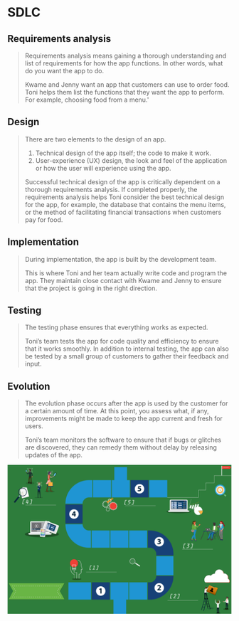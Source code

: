 # SDLC

## Requirements analysis

> Requirements analysis means gaining a thorough understanding and list of requirements for how the app functions. In other words, what do you want the app to do.
>
> Kwame and Jenny want an app that customers can use to order food. Toni helps them list the functions that they want the app to perform. For example, choosing food from a menu.'

## Design

> There are two elements to the design of an app.
>
> 1. Technical design of the app itself; the code to make it work.
> 2. User-experience (UX) design, the look and feel of the application or how the user will experience using the app.
>
> Successful technical design of the app is critically dependent on a thorough requirements analysis. If completed properly, the requirements analysis helps Toni consider the best technical design for the app, for example, the database that contains the menu items, or the method of facilitating financial transactions when customers pay for food.

## Implementation

> During implementation, the app is built by the development team.
>
> This is where Toni and her team actually write code and program the app. They maintain close contact with Kwame and Jenny to ensure that the project is going in the right direction.

## Testing

> The testing phase ensures that everything works as expected.
>
> Toni’s team tests the app for code quality and efficiency to ensure that it works smoothly.
In addition to internal testing, the app can also be tested by a small group of customers to gather their feedback and input.

## Evolution

> The evolution phase occurs after the app is used by the customer for a certain amount of time. At this point, you assess what, if any, improvements might be made to keep the app current and fresh for users.
>
> Toni’s team monitors the software to ensure that if bugs or glitches are discovered, they can remedy them without delay by releasing updates of the app.

![Alt text](image.png)
